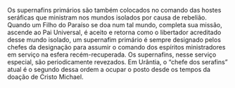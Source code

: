 ﻿Os supernafins primários são também colocados no comando das hostes seráficas que ministram nos mundos isolados por causa de rebelião. Quando um Filho do Paraíso se doa num tal mundo, completa sua missão, ascende ao Pai Universal, é aceito e retorna como o libertador acreditado desse mundo isolado, um supernafim primário é sempre designado pelos chefes da designação para assumir o comando dos espíritos ministradores em serviço na esfera recém-recuperada. Os supernafins, nesse serviço especial, são periodicamente revezados. Em Urântia, o “chefe dos serafins” atual é o segundo dessa ordem a ocupar o posto desde os tempos da doação de Cristo Michael.